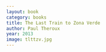 ```yaml
---
layout: book
category: books
title: The Last Train to Zona Verde
author: Paul Theroux
year: 2013
image: tlttzv.jpg
---
```

